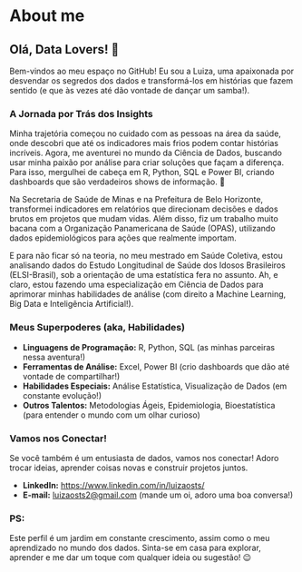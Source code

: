 # About me

## Olá, Data Lovers! 🌟

Bem-vindos ao meu espaço no GitHub! Eu sou a Luiza, uma apaixonada por desvendar os segredos dos dados e transformá-los em histórias que fazem sentido (e que às vezes até dão vontade de dançar um samba!). 

### A Jornada por Trás dos Insights

Minha trajetória começou no cuidado com as pessoas na área da saúde, onde descobri que até os indicadores mais frios podem contar histórias incríveis. Agora, me aventurei no mundo da Ciência de Dados, buscando usar minha paixão por análise para criar soluções que façam a diferença. Para isso, mergulhei de cabeça em R, Python, SQL e Power BI, criando dashboards que são verdadeiros shows de informação. 💫

Na Secretaria de Saúde de Minas e na Prefeitura de Belo Horizonte, transformei indicadores em relatórios que direcionam decisões e dados brutos em projetos que mudam vidas. Além disso, fiz um trabalho muito bacana com a Organização Panamericana de Saúde (OPAS), utilizando dados epidemiológicos para ações que realmente importam.

E para não ficar só na teoria, no meu mestrado em Saúde Coletiva, estou analisando dados do Estudo Longitudinal de Saúde dos Idosos Brasileiros (ELSI-Brasil), sob a orientação de uma estatística fera no assunto. Ah, e claro, estou fazendo uma especialização em Ciência de Dados para aprimorar minhas habilidades de análise (com direito a Machine Learning, Big Data e Inteligência Artificial!).

### Meus Superpoderes (aka, Habilidades)

*   **Linguagens de Programação:** R, Python, SQL (as minhas parceiras nessa aventura!)
*   **Ferramentas de Análise:** Excel, Power BI (crio dashboards que dão até vontade de compartilhar!)
*   **Habilidades Especiais:** Análise Estatística, Visualização de Dados (em constante evolução!)
*   **Outros Talentos:** Metodologias Ágeis, Epidemiologia, Bioestatística (para entender o mundo com um olhar curioso)

### Vamos nos Conectar!

Se você também é um entusiasta de dados, vamos nos conectar! Adoro trocar ideias, aprender coisas novas e construir projetos juntos.

*   **LinkedIn:** https://www.linkedin.com/in/luizaosts/
*   **E-mail:** luizaosts2@gmail.com (mande um oi, adoro uma boa conversa!)

### PS:

Este perfil é um jardim em constante crescimento, assim como o meu aprendizado no mundo dos dados. Sinta-se em casa para explorar, aprender e me dar um toque com qualquer ideia ou sugestão! 😉
